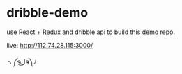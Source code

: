 # dribble-demo
use React + Redux and dribble api to build this demo repo.

live: http://112.74.28.115:3000/

ヽ༼ຈل͜ຈ༽ﾉ
